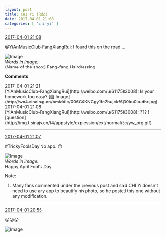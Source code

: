 ```yaml
---
layout: post
title: CHI Yi (池忆)
date: 2017-04-01 21:08
categories: [ 'chi-yi' ]
---
```


<div class="weibo-info">
  <a href="http://weibo.com/6117581836/ECwXilLSC">2017-04-01 21:08</a>
</div>

[@YiAnMusicClub-FangXiangRui](http://weibo.com/u/6117583008): I found this on the road …

<!-- more -->

![Image](http://wx1.sinaimg.cn/mw690/006G0KuMgy1fe7hgixq8lj30qo0qo439.jpg)  
*Words in image:*  
(Name of the shop:) Fang-fang Hairdressing

**Comments**

<div class="weibo-info">2017-04-01 21:21</div>
[YiAnMusicClub-FangXiangRui](http://weibo.com/u/6117583008): Is your homework too easy? [▨ Image](http://wx4.sinaimg.cn/bmiddle/006G0KNGgy1fe7hujekf6j30ku0kudhr.jpg)

<div class="weibo-info">2017-04-01 21:08</div>
[YiAnMusicClub-FangXiangRui](http://weibo.com/u/6117583008): ??? ![question](http://img.t.sinajs.cn/t4/appstyle/expression/ext/normal/5c/yw_org.gif)

---

<div class="weibo-info">
  <a href="http://weibo.com/6117581836/ECwWNxGll">2017-04-01 21:07</a>
</div>

#TrickyFoolsDay No app. :kissing_closed_eyes:

![Image](http://wx2.sinaimg.cn/mw690/006G0KuMgy1fe7hf1pg09j30qo0zkdk7.jpg)  
*Words in image:*  
Happy April Fool's Day

Note:
1. Many fans commented under the previous post and said CHI Yi doesn't need to use any app to beautify his photo, so he posted this one without any modification.

---

<div class="weibo-info">
  <a href="http://weibo.com/6117581836/ECwSl0ayw">2017-04-01 20:56</a>
</div>

:stuck_out_tongue_winking_eye::stuck_out_tongue_winking_eye::stuck_out_tongue_winking_eye:

![Image](http://wx2.sinaimg.cn/mw690/006G0KuMgy1fe7h42ic5hj30hi0v4n0h.jpg)
